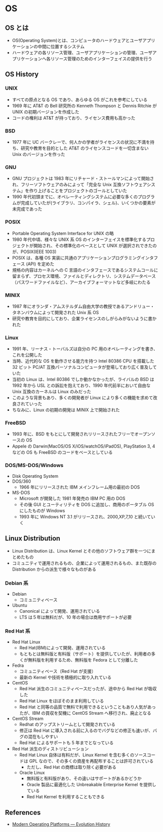 # OS

## OS とは

- OS(Operating System)とは、コンピュータのハードウェアとユーザアプリケーションの中間に位置するシステム
- ハードウェアの各リソース管理、ユーザアプリケーションの管理、ユーザアプリケーションへ各リソース管理のためのインターフェイスの提供を行う

## OS History

### UNIX

- すべての原点となる OS であり、あらゆる OS がこれを参考にしている
- 1969 年に AT&T の Bell 研究所の Kenneth Thompson と Dennis Ritchie が UNIX の初期バージョンを作成した
- コードの権利は AT&T が持っており、ライセンス費用も高かった

### BSD

- 1977 年に UC バークレーで、何人かの学者がライセンスの状況に不満を持ち、研究や教育を目的とした AT&T のライセンスコードを一切含まない Unix のバージョンを作った

### GNU

- GNU プロジェクトは 1983 年にリチャード・ストールマンによって開始され、フリーソフトウェアのみによって「完全な Unix 互換ソフトウェアシステム」を作り上げることをプロジェクトのゴールとしていた
- 1990 年代初頭までに、オペレーティングシステムに必要な多くのプログラムが完成していたが(ライブラリ、コンパイラ、シェル)、いくつかの要素が未完成であった

### POSIX

- Portable Operating System Interface for UNIX の略
- 1980 年代中頃、様々な UNIX 系 OS のインターフェイスを標準化するプロジェクトが開始され、その標準化のベースとして UNIX が選択されできたのが、POSIX(IEEE 1003)
- POSIX は、各種 OS 実装に共通のアプリケーションプログラミングインタフェース (API) を定めた
- 規格の内容はカーネルへの C 言語のインタフェースであるシステムコールに留まらず、プロセス環境、ファイルとディレクトリ、システムデータベース（パスワードファイルなど）、アーカイブフォーマットなど多岐にわたる

### MINIX

- 1987 年にオランダ・アムステルダム自由大学の教授であるアンドリュー・タネンバウムによって開発された Unix 系 OS
- 研究や教育を目的にしており、企業ライセンスのしがらみがないように書かれた

### Linux

- 1991 年、リーナス・トーバルズは自分の PC 用のオペレーティングを書き、これを公開した
- 当時、近代的な OS を動作させる能力を持つ Intel 80386 CPU を搭載した 32 ビット PC/AT 互換パーソナルコンピュータが登場しており広く普及していた
- 当初の Linux は、Intel 80386 でしか動かなかったが、ライバルの BSD は 1992 年から USL との訴訟を抱えており、1990 年代前半において自由な Unix 互換のカーネルは Linux のみだった
- このような背景もあり、多くの開発者が Linux により多くの機能を求めて改良されていった
- ちなみに、Linux の初期の開発は MINIX 上で開始された

### FreeBSD

- 1993 年に、BSD をもとにして開発されリリースされたフリーでオープンソースの OS
- Appele の Darwin(MacOS/OS X/iOS/watchOS/iPadOS), PlayStation 3, 4 などの OS も FreeBSD のコードをベースとしている

### DOS/MS-DOS/Windows

- Disk Operating System
- DOS/360
  - 1966 年にリリースされた IBM メインフレーム用の最初の DOS
- MS-DOS
  - Microsoft が開発した 1981 年発売の IBM PC 用の DOS
  - その後 GUI とユーティリティを DOS に追加し、商用のポータブル OS にしたものが Windows
  - 1993 年に Windows NT 3.1 がリリースされ、2000,XP,7,10 と続いていく

## Linux Distribution

- Linux Distribution は、Linux Kernel とその他のソフトウェア群を一つにまとめたもの
- コミュニティで運用されるもの、企業によって運用されるもの、また既存の Distribution からの派生で様々なものがある

### Debian 系

- Debian
  - コミュニティベース
- Ubuntu
  - Canonical によって開発、運用されている
  - LTS は５年は無料だが、10 年の場合は商用サポートが必要

### Red Hat 系

- Red Hat Linux
  - Red Hat(IBM)によって開発、運用されている
  - もともとは無料版と有料版（サポート）を提供していたが、利用者の多くが無料版を利用するため、無料版を Fedora として分離した
- Fedra
  - コミュニティベース（Red Hat が支援）
  - 最新の Kernel や技術を積極的に取り入れている
- CentOS
  - Red Hat 派生のコミュニティベースだったが、途中から Red Hat が吸収した
  - Red Hat Linux をほぼそのまま利用している
  - Red Hat と同等の品質で無料で利用できるということもあり人気があったが、IBM の買収を契機に CentOS Stream へ移行され、廃止となる
- CentOS Stream
  - Redhat のアップストリームとして開発されている
  - 修正は Red Hat に導入される前に入るのでバグなどの修正も速いが、バグの混在もしやすい
  - Red Hat によるサポートも 5 年までとなっている
- Red Hat 派生のディストリビューション
  - Red Hat Linux 自体は有料だが、Linux Kernel を含む多くのソースコードは GPL なので、その多くの資産を再配布することは許可されている
    - ただし、Red Hat の商標は取り除く必要がある
  - Oracle Linux
    - 無料版と有料版があり、その違いはサポートがあるかどうか
    - Oracle 製品に最適化した Unbreakable Enterprise Kernel を提供している
    - Red Hat Kernel を利用することもできる

## References

- [Modern Operating Platforms — Evolution History](https://medium.com/@scan.pratik/modern-operating-platforms-evolution-history-dbc094002aef)
